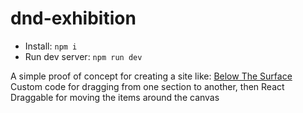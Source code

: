 # dnd-exhibition

- Install: `npm i`
- Run dev server: `npm run dev`

A simple proof of concept for creating a site like: [Below The Surface](https://belowthesurface.amsterdam/en/vitrine/concept)
Custom code for dragging from one section to another, then React Draggable for moving the items around the canvas